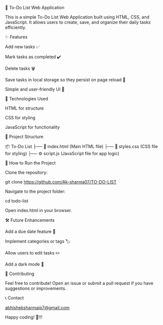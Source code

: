 📝 To-Do List Web Application
 

This is a simple To-Do List Web Application built using HTML, CSS, and JavaScript. It allows users to create, save, and organize their daily tasks efficiently.

✨ Features

Add new tasks ✅

Mark tasks as completed ✔️

Delete tasks 🗑️

Save tasks in local storage so they persist on page reload 🔄

Simple and user-friendly UI 🎨

🚀 Technologies Used

HTML for structure

CSS for styling

JavaScript for functionality

📂 Project Structure

📦 To-Do List
 ├── 📄 index.html  (Main HTML file)
 ├── 🎨 styles.css  (CSS file for styling)
 ├── ⚙️ script.js   (JavaScript file for app logic)

🎯 How to Run the Project

Clone the repository:

git clone https://github.com/Ak-sharma07/TO-DO-LIST

Navigate to the project folder:

cd todo-list

Open index.html in your browser.

🛠️ Future Enhancements

Add a due date feature 📅

Implement categories or tags 🏷️

Allow users to edit tasks ✏️

Add a dark mode 🌙

🤝 Contributing

Feel free to contribute! Open an issue or submit a pull request if you have suggestions or improvements.

📞 Contact

abhisheksharmaip7@gmail.com

Happy coding! 🚀!!!

